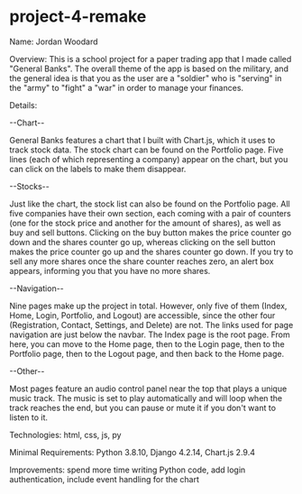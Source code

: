 # project-4-remake

Name: Jordan Woodard

Overview: This is a school project for a paper trading app that I made called "General Banks". The overall theme of the app is based on the military, and the general idea is that you as the user are a "soldier" who is "serving" in the "army" to "fight" a "war" in order to manage your finances.

Details: 

--Chart--

General Banks features a chart that I built with Chart.js, which it uses to track stock data. The stock chart can be found on the Portfolio page.  Five lines (each of which representing a company) appear on the chart, but you can click on the labels to make them disappear.

--Stocks--

Just like the chart, the stock list can also be found on the Portfolio page.  All five companies have their own section, each coming with a pair of counters (one for the stock price and another for the amount of shares), as well as buy and sell buttons.  Clicking on the buy button makes the price counter go down and the shares counter go up, whereas clicking on the sell button makes the price counter go up and the shares counter go down.  If you try to sell any more shares once the share counter reaches zero, an alert box appears, informing you that you have no more shares.

--Navigation--

Nine pages make up the project in total. However, only five of them (Index, Home, Login, Portfolio, and Logout) are accessible, since the other four (Registration, Contact, Settings, and Delete) are not. The links used for page navigation are just below the navbar. The Index page is the root page.  From here, you can move to the Home page, then to the Login page, then to the Portfolio page, then to the Logout page, and then back to the Home page.

--Other--

Most pages feature an audio control panel near the top that plays a unique music track. The music is set to play automatically and will loop when the track reaches the end, but you can pause or mute it if you don't want to listen to it.

Technologies: html, css, js, py

Minimal Requirements:  Python 3.8.10, Django 4.2.14, Chart.js 2.9.4

Improvements: spend more time writing Python code, add login authentication, include event handling for the chart
